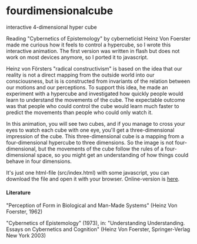 # fourdimensionalcube

interactive 4-dimensional hyper cube


Reading "Cybernetics of Epistemology" by cyberneticist Heinz Von Foerster made me curious how it feels to control a hypercube, so I wrote this interactive animation. The first version was written in flash but does not work on most devices anymore, so I ported it to javascript. 

Heinz von Försters "radical constructivism" is based on the idea that our reality is not a direct mapping from the outside world into our consciousness, but is is constructed from invariants of the relation between our motions and our perceptions. To support this idea, he made an experiment with a hypercube and investigated how quickly people would learn to understand the movements of the cube. The expectable outcome was that people who could control the cube would learn much faster to predict the movements than people who could only watch it.

In this animation, you will see two cubes, and if you manage to cross your eyes to watch each cube with one eye, you'll get a three-dimensional impression of the cube. This three-dimensional cube is a mapping from a four-dimensional hypercube to three dimensions. So the image is not four-dimensional, but the movements of the cube follow the rules of a four-dimensional space, so you might get an understanding of how things could behave in four dimensions. 

It's just one html-file (src/index.html) with some javascript, you can download the file and open it with your browser. Online-version is [here](http://dvde.biz/fourdimensionalcube/).

#### Literature

"Perception of Form in Biological and Man-Made Systems" (Heinz Von Foerster, 1962)

"Cybernetics of Epistemology" (1973), in: "Understanding Understanding. Essays on Cybernetics and Cognition" (Heinz Von Foerster, Springer-Verlag New York 2003)